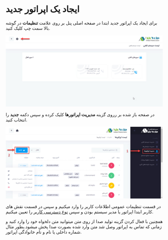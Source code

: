 # ایجاد یک اپراتور جدید
برای ایجاد یک اپراتور جدید ابتدا در صفحه اصلی پنل بر روی علامت **تنظیمات** در گوشه بالا سمت چپ کلیک کنید.<br>

![صفحه اول پنل](./Images/setting-in-first-panel-view.jpg)

در صفحه باز شده بر رروی گزینه **مدیریت اپراتورها** کلیک کرده و سپس دکمه **جدید** را انتخاب کنید.<br>

![صفحه اول پنل](./Images/create-new-operator.jpg)

در قسمت تنظیمات عمومی اطلاعات کاربر را وارد میکنیم و سپس  در قسمت نقش های کاربر ابتدا اپراتور یا مدیر سیستم بودن و سپس [نوع دسترسی کاربر]() را تعیین میکنیم.
 <!--- link -->
همچنین با فعال کردن گزینه تولید صدا از روی متن میتوانید متن دلخواه خود را وارد کنید و زمانی که تماس به اپراتور  وصل شد متن وارد شده بصورت صدا پخش میشود.بطور مثال شماره داخلی یا نام و نام خانوادگی اپراتور.
